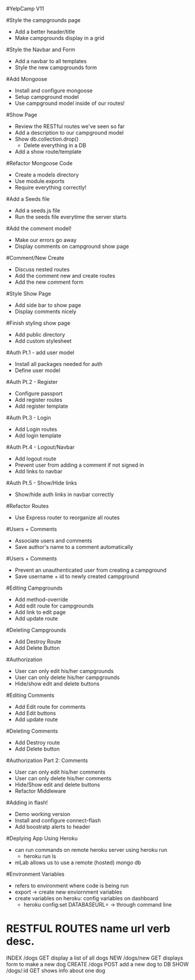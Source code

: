 #YelpCamp V11

#Style the campgrounds page
* Add a better header/title
* Make campgrounds display in a grid

#Style the Navbar and Form
* Add a navbar to all templates
* Style the new campgrounds form

#Add Mongoose
* Install and configure mongoose
* Setup campground model
* Use campground model inside of our routes!

#Show Page
* Review the RESTful routes we've seen so far
* Add a description to our campground model
* Show db.collection.drop()
    * Delete everything in a DB
* Add a show route/template

#Refactor Mongoose Code
* Create a models directory
* Use module.exports
* Require everything correctly!

#Add a Seeds file
* Add a seeds.js file
* Run the seeds file everytime the server starts

#Add the comment model!
* Make our errors go away
* Display comments on campground show page

#Comment/New Create
* Discuss nested routes
* Add the comment new and create routes
* Add the new comment form

#Style Show Page
* Add side bar to show page
* Display comments nicely

#Finish styling show page
* Add public directory
* Add custom stylesheet

#Auth Pt.1 - add user model
* Install all packages needed for auth
* Define user model

#Auth Pt.2 - Register
* Configure passport
* Add register routes
* Add register template 

#Auth Pt.3 - Login
* Add Login routes
* Add login template

#Auth Pt.4 - Logout/Navbar
* Add logout route
* Prevent user from adding a comment if not signed in 
* Add links to navbar

#Auth Pt.5 - Show/Hide links
* Show/hide auth links in navbar correctly

#Refactor Routes
* Use Express router to reorganize all routes

#Users + Comments
* Associate users and comments
* Save author's name to a comment automatically 

#Users + Comments
* Prevent an unauthenticated user from creating a campground
* Save username + id to newly created campground

#Editing Campgrounds
* Add method-override
* Add edit route for campgrounds
* Add link to edit page
* Add update route

#Deleting Campgrounds
* Add Destroy Route
* Add Delete Button

#Authorization
* User can only edit his/her campgrounds
* User can only delete his/her campgrounds
* Hide/show edit and delete buttons 

#Editing Comments
* Add Edit route for comments
* Add Edit buttons
* Add update route

#Deleting Comments
* Add Destroy route
* Add Delete button

#Authorization Part 2: Comments
* User can only edit his/her comments
* User can only delete his/her comments
* Hide/Show edit and delete buttons
* Refactor Middleware

#Adding in flash!
* Demo working version
* Install and configure connect-flash
* Add boostratp alerts to header

#Deplying App Using Heroku
* can run commands on remote heroku server using heroku run
    * heroku run ls 
* mLab allows us to use a remote (hosted) mongo db

#Environment Variables
* refers to environment where code is being run
* export -> create new enviornment variables
* create variables on heroku: config variables on dashboard
    * heroku config:set DATABASEURL= -> through command line


RESTFUL ROUTES
name    url     verb    desc.    
=================================================
INDEX   /dogs   GET     display a list of all dogs
NEW     /dogs/new GET   displays form to make a new dog
CREATE  /dogs   POST    add a new dog to DB
SHOW    /dogs/:id GET   shows info about one dog